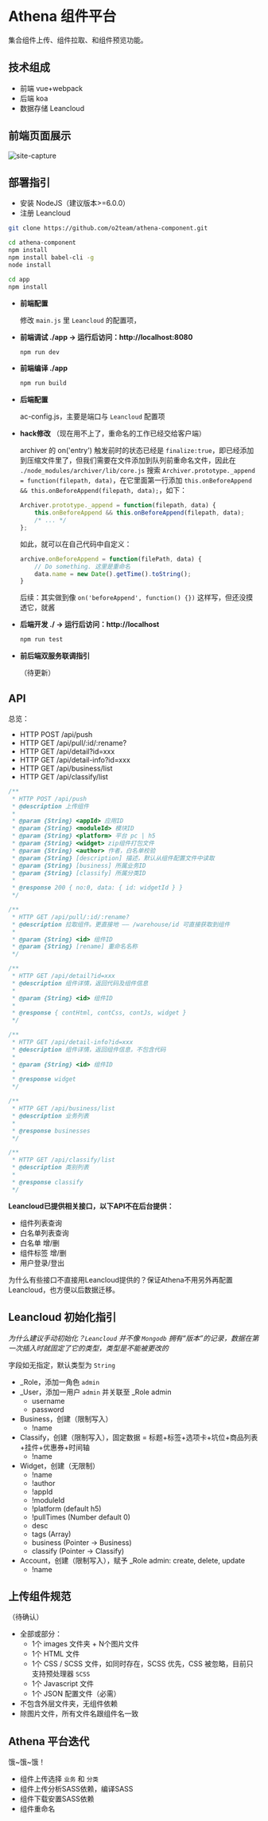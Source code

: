 # Athena 组件平台

集合组件上传、组件拉取、和组件预览功能。

## 技术组成

- 前端 vue+webpack
- 后端 koa
- 数据存储 Leancloud

## 前端页面展示

![site-capture](_capture/site-capture.png)

## 部署指引

- 安装 NodeJS（建议版本>=6.0.0）
- 注册 Leancloud

``` bash
git clone https://github.com/o2team/athena-component.git

cd athena-component
npm install
npm install babel-cli -g
node install

cd app
npm install
```

- **前端配置**

	修改 `main.js` 里 `Leancloud` 的配置项， 

- **前端调试 ./app -> 运行后访问：http://localhost:8080**

	``` bash
	npm run dev
	```

- **前端编译 ./app**

	``` bash
	npm run build
	```

- **后端配置**

	ac-config.js，主要是端口与 `Leancloud` 配置项

- **hack修改** （现在用不上了，重命名的工作已经交给客户端）

	archiver 的 on('entry') 触发前时的状态已经是 `finalize:true`，即已经添加到压缩文件里了，但我们需要在文件添加到队列前重命名文件，因此在 `./node_modules/archiver/lib/core.js` 搜索 `Archiver.prototype._append = function(filepath, data)`，在它里面第一行添加 `this.onBeforeAppend && this.onBeforeAppend(filepath, data);`，如下：
	
	``` javascript
	Archiver.prototype._append = function(filepath, data) {
		this.onBeforeAppend && this.onBeforeAppend(filepath, data);
		/* ... */
	};
	```
	
	如此，就可以在自己代码中自定义：
	
	``` javascript
	archive.onBeforeAppend = function(filePath, data) {
		// Do something. 这里是重命名
		data.name = new Date().getTime().toString();
	}
	```
	
	后续：其实做到像 `on('beforeAppend', function() {})` 这样写，但还没摸透它，就酱

- **后端开发 ./ -> 运行后访问：http://localhost**

	``` bash
	npm run test
	```

- **前后端双服务联调指引**

	（待更新）

## API

总览：

- HTTP POST /api/push
- HTTP GET  /api/pull/:id/:rename?
- HTTP GET  /api/detail?id=xxx
- HTTP GET /api/detail-info?id=xxx
- HTTP GET /api/business/list
- HTTP GET /api/classify/list

``` javascript
/**
 * HTTP POST /api/push
 * @description 上传组件
 *
 * @param {String} <appId> 应用ID
 * @param {String} <moduleId> 模块ID
 * @param {String} <platform> 平台 pc | h5
 * @param {String} <widget> zip组件打包文件
 * @param {String} <author> 作者，白名单校验
 * @param {String} [description] 描述，默认从组件配置文件中读取
 * @param {String} [business] 所属业务ID
 * @param {String} [classify] 所属分类ID
 * 
 * @response 200 { no:0, data: { id: widgetId } }
 */
```

``` javascript
/**
 * HTTP GET /api/pull/:id/:rename?
 * @description 拉取组件。更直接地 —— /warehouse/id 可直接获取到组件
 * 
 * @param {String} <id> 组件ID
 * @param {String} [rename] 重命名名称
 */
```

``` javascript
/**
 * HTTP GET /api/detail?id=xxx
 * @description 组件详情，返回代码及组件信息
 * 
 * @param {String} <id> 组件ID
 *
 * @response { contHtml, contCss, contJs, widget }
 */
```

``` javascript
/**
 * HTTP GET /api/detail-info?id=xxx
 * @description 组件详情，返回组件信息，不包含代码
 * 
 * @param {String} <id> 组件ID
 *
 * @response widget
 */
```

``` javascript
/**
 * HTTP GET /api/business/list
 * @description 业务列表
 * 
 * @response businesses
 */
```

``` javascript
/**
 * HTTP GET /api/classify/list
 * @description 类别列表
 * 
 * @response classify
 */
```

**Leancloud已提供相关接口，以下API不在后台提供：**

- 组件列表查询
- 白名单列表查询
- 白名单 增/删
- 组件标签 增/删
- 用户登录/登出

为什么有些接口不直接用Leancloud提供的？保证Athena不用另外再配置Leancloud，也方便以后数据迁移。

## Leancloud 初始化指引

*为什么建议手动初始化？`Leancloud` 并不像 `Mongodb` 拥有“版本”的记录，数据在第一次插入时就固定了它的类型，类型是不能被更改的*

字段如无指定，默认类型为 `String`

- _Role，添加一角色 `admin`
- _User，添加一用户 `admin` 并关联至 _Role admin
	- username
	- password
- Business，创建（限制写入）
	- !name
- Classify，创建（限制写入），固定数据 = 标题+标签+选项卡+坑位+商品列表+挂件+优惠券+时间轴
	- !name
- Widget，创建（无限制）
	- !name
	- !author
	- !appId
	- !moduleId
	- !platform (default h5)
	- !pullTimes (Number default 0)
	- desc
	- tags (Array)
	- business (Pointer -> Business)
	- classify (Pointer -> Classify)
- Account，创建（限制写入），赋予 _Role admin: create, delete, update
	- !name

## 上传组件规范

（待确认）

- 全部或部分：
	- 1个 images 文件夹 + N个图片文件
	- 1个 HTML 文件
	- 1个 CSS / SCSS 文件，如同时存在，SCSS 优先，CSS 被忽略，目前只支持预处理器 `SCSS`
	- 1个 Javascript 文件
	- 1个 JSON 配置文件（必需）
- 不包含外层文件夹，无组件依赖
- 除图片文件，所有文件名跟组件名一致

## Athena 平台迭代

饿~饿~饿！

- 组件上传选择 `业务` 和 `分类`
- 组件上传分析SASS依赖，编译SASS
- 组件下载安置SASS依赖
- 组件重命名